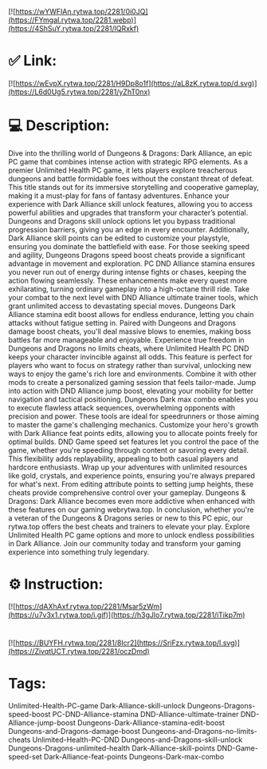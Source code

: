 [![https://wYWFIAn.rytwa.top/2281/0i0JQ](https://FYmgaI.rytwa.top/2281.webp)](https://4ShSuY.rytwa.top/2281/lQRxkf)
# ✅ Link:
[![https://wEvpX.rytwa.top/2281/H9Dp8o1f](https://aL8zK.rytwa.top/d.svg)](https://L6d0Ug5.rytwa.top/2281/yZhT0nx)
# 💻 Description:
Dive into the thrilling world of Dungeons & Dragons: Dark Alliance, an epic PC game that combines intense action with strategic RPG elements. As a premier Unlimited Health PC game, it lets players explore treacherous dungeons and battle formidable foes without the constant threat of defeat. This title stands out for its immersive storytelling and cooperative gameplay, making it a must-play for fans of fantasy adventures.
Enhance your experience with Dark Alliance skill unlock features, allowing you to access powerful abilities and upgrades that transform your character’s potential. Dungeons and Dragons skill unlock options let you bypass traditional progression barriers, giving you an edge in every encounter. Additionally, Dark Alliance skill points can be edited to customize your playstyle, ensuring you dominate the battlefield with ease.
For those seeking speed and agility, Dungeons Dragons speed boost cheats provide a significant advantage in movement and exploration. PC DND Alliance stamina ensures you never run out of energy during intense fights or chases, keeping the action flowing seamlessly. These enhancements make every quest more exhilarating, turning ordinary gameplay into a high-octane thrill ride.
Take your combat to the next level with DND Alliance ultimate trainer tools, which grant unlimited access to devastating special moves. Dungeons Dark Alliance stamina edit boost allows for endless endurance, letting you chain attacks without fatigue setting in. Paired with Dungeons and Dragons damage boost cheats, you'll deal massive blows to enemies, making boss battles far more manageable and enjoyable.
Experience true freedom in Dungeons and Dragons no limits cheats, where Unlimited Health PC DND keeps your character invincible against all odds. This feature is perfect for players who want to focus on strategy rather than survival, unlocking new ways to enjoy the game's rich lore and environments. Combine it with other mods to create a personalized gaming session that feels tailor-made.
Jump into action with DND Alliance jump boost, elevating your mobility for better navigation and tactical positioning. Dungeons Dark max combo enables you to execute flawless attack sequences, overwhelming opponents with precision and power. These tools are ideal for speedrunners or those aiming to master the game's challenging mechanics.
Customize your hero's growth with Dark Alliance feat points edits, allowing you to allocate points freely for optimal builds. DND Game speed set features let you control the pace of the game, whether you're speeding through content or savoring every detail. This flexibility adds replayability, appealing to both casual players and hardcore enthusiasts.
Wrap up your adventures with unlimited resources like gold, crystals, and experience points, ensuring you're always prepared for what's next. From editing attribute points to setting jump heights, these cheats provide comprehensive control over your gameplay. Dungeons & Dragons: Dark Alliance becomes even more addictive when enhanced with these features on our gaming webrytwa.top.
In conclusion, whether you're a veteran of the Dungeons & Dragons series or new to this PC epic, our rytwa.top offers the best cheats and trainers to elevate your play. Explore Unlimited Health PC game options and more to unlock endless possibilities in Dark Alliance. Join our community today and transform your gaming experience into something truly legendary.

# ⚙️ Instruction:
[![https://dAXhAxf.rytwa.top/2281/Msar5zWm](https://u7v3x1.rytwa.top/i.gif)](https://h3gJlo7.rytwa.top/2281/iTikp7m)
#
[![https://BUYFH.rytwa.top/2281/8Icr2](https://SriFzx.rytwa.top/l.svg)](https://ZivqtUCT.rytwa.top/2281/oczDmd)
# Tags:
Unlimited-Health-PC-game Dark-Alliance-skill-unlock Dungeons-Dragons-speed-boost PC-DND-Alliance-stamina DND-Alliance-ultimate-trainer DND-Alliance-jump-boost Dungeons-Dark-Alliance-stamina-edit-boost Dungeons-and-Dragons-damage-boost Dungeons-and-Dragons-no-limits-cheats Unlimited-Health-PC-DND Dungeons-and-Dragons-skill-unlock Dungeons-Dragons-unlimited-health Dark-Alliance-skill-points DND-Game-speed-set Dark-Alliance-feat-points Dungeons-Dark-max-combo





